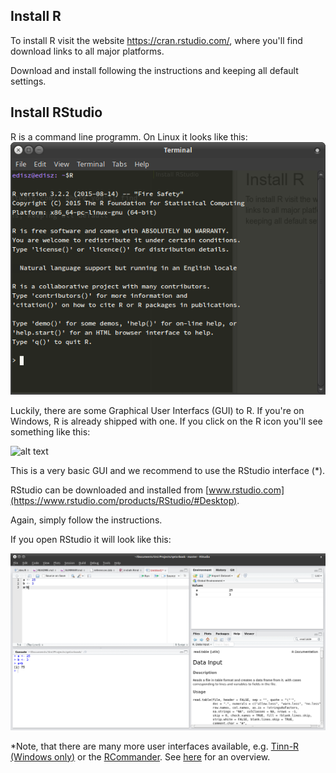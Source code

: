 

## Install R 

To install R visit the website https://cran.rstudio.com/, where you'll find download links to all major platforms. 

Download and install following the instructions and keeping all default settings.


## Install RStudio

R is a command line programm. On Linux it looks like this:
![alt text](../figures/rterminal.png)

Luckily, there are some Graphical User Interfacs (GUI) to R. 
If you're on Windows, R is already shipped with one.
If you click on the R icon you'll see something like this:

![alt text](https://upload.wikimedia.org/wikipedia/commons/thumb/9/94/Regression_cercle_coope_gruntz_GNU_R.png/800px-Regression_cercle_coope_gruntz_GNU_R.png)

This is a very basic GUI and we recommend to use the RStudio interface (*).

RStudio can be downloaded and installed from [www.rstudio.com](https://www.rstudio.com/products/RStudio/#Desktop).

Again, simply follow the instructions. 

If you open RStudio it will look like this:

![alt text](../figures/rstudio_basic.png)





*Note, that there are many more user interfaces available, e.g. [Tinn-R (Windows only)](http://www.sciviews.org/Tinn-R/) or the [RCommander](http://socserv.mcmaster.ca/jfox/Misc/Rcmdr/). See [here](http://www.sciviews.org/_rgui/) for an overview.
